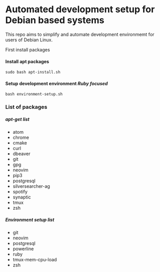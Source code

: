# Automated development setup for Debian based systems

This repo aims to simplify and automate development environmemt
for users of Debian Linux.

First install packages

#### Install apt packages
```
sudo bash apt-install.sh
```

#### Setup development environment *Ruby focused*
```
bash environment-setup.sh
```

### List of packages

##### apt-get list
* atom
* chrome
* cmake
* curl
* dbeaver
* git
* gpg
* neovim
* pip3
* postgresql
* silversearcher-ag
* spotify
* synaptic
* tmux
* zsh

##### Environment setup list
* git
* neovim
* postgresql
* powerline
* ruby
* tmux-mem-cpu-load
* zsh
